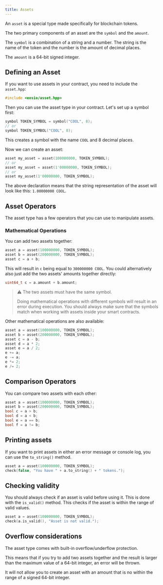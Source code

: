 ```yaml
---
title: Assets
---
```


An `asset` is a special type made specifically for blockchain tokens.

The two primary components of an asset are the `symbol` and the `amount`.

The `symbol` is a combination of a string and a number. The string is the
name of the token and the number is the amount of decimal places.

The `amount` is a 64-bit signed integer.

## Defining an Asset

If you want to use assets in your contract, you need to include the `asset.hpp`:

```cpp
#include <eosio/asset.hpp>
```

Then you can use the asset type in your contract. Let's set up a symbol first:

```cpp
symbol TOKEN_SYMBOL = symbol("COOL", 8);
// or
symbol TOKEN_SYMBOL("COOL", 8);
```

This creates a symbol with the name `COOL` and 8 decimal places. 

Now we can create an asset:

```cpp
asset my_asset = asset(100000000, TOKEN_SYMBOL);
// or
asset my_asset = asset(1'00000000, TOKEN_SYMBOL);
// or
asset my_asset(1'00000000, TOKEN_SYMBOL);
```

The above declaration means that the string representation of the asset will look like this: `1.00000000 COOL`.

## Asset Operators

The asset type has a few operators that you can use to manipulate assets.

### Mathematical Operations

You can add two assets together:

```cpp
asset a = asset(100000000, TOKEN_SYMBOL);
asset b = asset(200000000, TOKEN_SYMBOL);
asset c = a + b;
```

This will result in `c` being equal to `300000000 COOL`. You could alternatively also just 
add the two assets' amounts together directly:

```cpp
uint64_t c = a.amount + b.amount;
```

> ⚠ The two assets must have the same symbol.
> 
> Doing mathematical operations with different symbols will result in an error during execution. 
> You should always make sure that the symbols match when working with assets inside your smart contracts.

Other mathematical operations are also available:

```cpp
asset a = asset(100000000, TOKEN_SYMBOL);
asset b = asset(200000000, TOKEN_SYMBOL);
asset c = a - b; 
asset d = a * 2;
asset e = a / 2; 
e += a; 
e -= a; 
e *= 2; 
e /= 2;
```

## Comparison Operators

You can compare two assets with each other:

```cpp
asset a = asset(100000000, TOKEN_SYMBOL);
asset b = asset(200000000, TOKEN_SYMBOL);
bool c = a > b;
bool d = a < b; 
bool e = a == b; 
bool f = a != b;
```

## Printing assets

If you want to print assets in either an error message or console log, you can use the `to_string()` method.

```cpp
asset a = asset(100000000, TOKEN_SYMBOL);
check(false, "You have " + a.to_string() + " tokens.");
```

## Checking validity

You should always check if an asset is valid before using it. This is done with the `is_valid()` method.
This checks if the asset is within the range of valid values.

```cpp
asset a = asset(100000000, TOKEN_SYMBOL);
check(a.is_valid(), "Asset is not valid.");
```



## Overflow considerations

The asset type comes with built-in overflow/underflow protection.

This means that if you try to add two assets together and the result is larger than the maximum value of a 64-bit integer, an error will be thrown.

It will not allow you to create an asset with an amount that is no within the range of a signed 64-bit integer.






